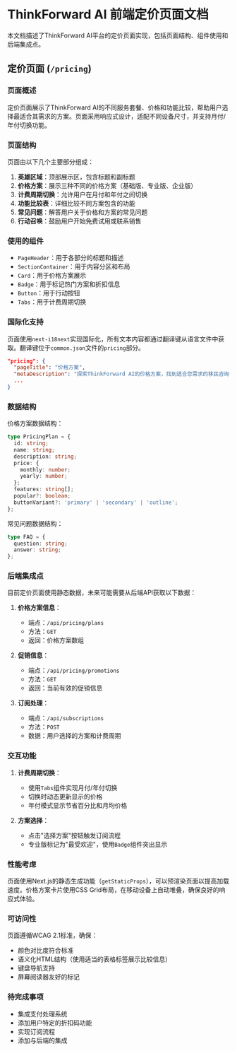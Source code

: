 # ThinkForward AI 前端定价页面文档

本文档描述了ThinkForward AI平台的定价页面实现，包括页面结构、组件使用和后端集成点。

## 定价页面 (`/pricing`)

### 页面概述

定价页面展示了ThinkForward AI的不同服务套餐、价格和功能比较，帮助用户选择最适合其需求的方案。页面采用响应式设计，适配不同设备尺寸，并支持月付/年付切换功能。

### 页面结构

页面由以下几个主要部分组成：

1. **英雄区域**：顶部展示区，包含标题和副标题
2. **价格方案**：展示三种不同的价格方案（基础版、专业版、企业版）
3. **计费周期切换**：允许用户在月付和年付之间切换
4. **功能比较表**：详细比较不同方案包含的功能
5. **常见问题**：解答用户关于价格和方案的常见问题
6. **行动召唤**：鼓励用户开始免费试用或联系销售

### 使用的组件

- `PageHeader`：用于各部分的标题和描述
- `SectionContainer`：用于内容分区和布局
- `Card`：用于价格方案展示
- `Badge`：用于标记热门方案和折扣信息
- `Button`：用于行动按钮
- `Tabs`：用于计费周期切换

### 国际化支持

页面使用`next-i18next`实现国际化，所有文本内容都通过翻译键从语言文件中获取。翻译键位于`common.json`文件的`pricing`部分。

```json
"pricing": {
  "pageTitle": "价格方案",
  "metaDescription": "探索ThinkForward AI的价格方案，找到适合您需求的移民咨询套餐。",
  ...
}
```

### 数据结构

价格方案数据结构：

```typescript
type PricingPlan = {
  id: string;
  name: string;
  description: string;
  price: {
    monthly: number;
    yearly: number;
  };
  features: string[];
  popular?: boolean;
  buttonVariant?: 'primary' | 'secondary' | 'outline';
};
```

常见问题数据结构：

```typescript
type FAQ = {
  question: string;
  answer: string;
};
```

### 后端集成点

目前定价页面使用静态数据，未来可能需要从后端API获取以下数据：

1. **价格方案信息**：
   - 端点：`/api/pricing/plans`
   - 方法：`GET`
   - 返回：价格方案数组

2. **促销信息**：
   - 端点：`/api/pricing/promotions`
   - 方法：`GET`
   - 返回：当前有效的促销信息

3. **订阅处理**：
   - 端点：`/api/subscriptions`
   - 方法：`POST`
   - 数据：用户选择的方案和计费周期

### 交互功能

1. **计费周期切换**：
   - 使用`Tabs`组件实现月付/年付切换
   - 切换时动态更新显示的价格
   - 年付模式显示节省百分比和月均价格

2. **方案选择**：
   - 点击"选择方案"按钮触发订阅流程
   - 专业版标记为"最受欢迎"，使用`Badge`组件突出显示

### 性能考虑

页面使用Next.js的静态生成功能（`getStaticProps`），可以预渲染页面以提高加载速度。价格方案卡片使用CSS Grid布局，在移动设备上自动堆叠，确保良好的响应式体验。

### 可访问性

页面遵循WCAG 2.1标准，确保：
- 颜色对比度符合标准
- 语义化HTML结构（使用适当的表格标签展示比较信息）
- 键盘导航支持
- 屏幕阅读器友好的标记

### 待完成事项

- 集成支付处理系统
- 添加用户特定的折扣码功能
- 实现订阅流程
- 添加与后端的集成

